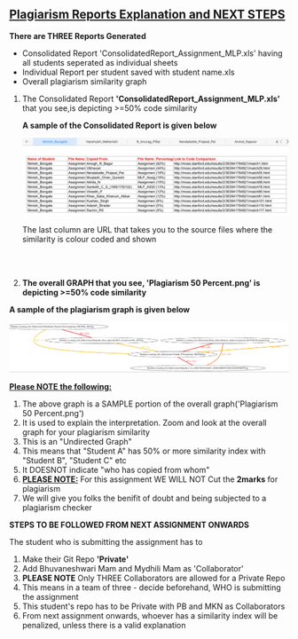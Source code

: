 <h2><u>Plagiarism Reports Explanation and NEXT STEPS</u></h2>
<b>There are THREE Reports Generated</b>
<ul>
  <li>Consolidated Report 'ConsolidatedReport_Assignment_MLP.xls' having all students seperated as individual sheets</li>
  <li>Individual Report per student saved with student name.xls</li>
  <li>Overall plagiarism similarity graph</li>
 </ul> 
 <ol>
  <li>
 <p>The Consolidated Report <b>'ConsolidatedReport_Assignment_MLP.xls' </b>that you see,is depicting >=50% code similarity</p> 
  </li>
  <p><b>A sample of the Consolidated Report is given below</b></p>
<img src = "Consolidated Report Explanation.png">
<p> The last column are URL that takes you to the source files where the similarity is colour coded and shown<p><br></br>
<li>
  <p><b>The overall GRAPH that you see, 'Plagiarism 50 Percent.png' is depicting >=50% code similarity</b></p> 
</li>
</ol>
  <p><b>A sample of the plagiarism graph is given below</b></p>
<img src = "PlagiarismGraphSample.png">
  <p><b><u>Please NOTE the following:</b></u></p>
  <ol>
    <li>The above graph is a SAMPLE portion of the overall graph('Plagiarism 50 Percent.png')</li>
    <li>It is used to explain the interpretation. Zoom and look at the overall graph for your plagiarism similarity</li>
    <li> This is an "Undirected Graph"</li>
    <li> This means that "Student A" has 50% or more similarity index with "Student B", "Student C" etc</li>
    <li>It DOESNOT indicate "who has copied from whom"</i>
    <li><b><u>PLEASE NOTE:</u></b> For this assignment WE WILL NOT Cut the <b>2marks</b> for plagiarism</li>
    <li>We will give you folks the benifit of doubt and being subjected to a plagiarism checker</li>
  </ol>
  <b>STEPS TO BE FOLLOWED FROM NEXT ASSIGNMENT ONWARDS</b>
  <p>The student who is submitting the assignment has to</p>
  <ol>
    <li>Make their Git Repo <b>'Private'</b></li>
    <li>Add Bhuvaneshwari Mam and Mydhili Mam as 'Collaborator'</li>
    <li><b>PLEASE NOTE</b> Only THREE Collaborators are allowed for a Private Repo</li>
    <li> This means in a team of three - decide beforehand, WHO is submitting the assignment</li> 
    <li> This student's repo has to be Private with PB and MKN as Collaborators</li>
    <li> From next assignment onwards, whoever has a similarity index will be penalized, unless there is a valid        explanation</li>
  </ol>
